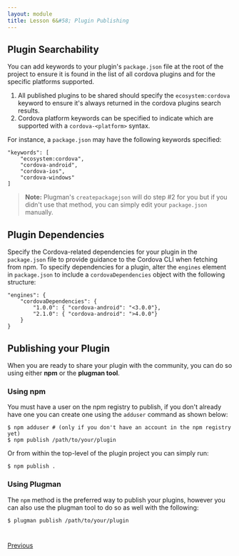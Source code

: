 ```yaml
---
layout: module
title: Lesson 6&#58; Plugin Publishing
---
```


<!--_approximate duration : 5 minutes_-->

## Plugin Searchability

You can add keywords to your plugin's `package.json` file at the root of the project to ensure it is found in the list of all cordova plugins and for the specific platforms supported. 

1. All published plugins to be shared should specify the `ecosystem:cordova` keyword to ensure it's always returned in the cordova plugins search results.
2. Cordova platform keywords can be specified to indicate which are supported with a `cordova-<platform>` syntax.

For instance, a `package.json` may have the following keywords specified:

    "keywords": [
        "ecosystem:cordova",
        "cordova-android",
        "cordova-ios",
        "cordova-windows"
    ]

> **Note:** Plugman's `createpackagejson` will do step #2 for you but if you didn't use that method, you can simply edit your `package.json` manually.

## Plugin Dependencies

Specify the Cordova-related dependencies for your plugin in the `package.json` file to provide guidance to the Cordova CLI when fetching from npm.
To specify dependencies for a plugin, alter the `engines` element in `package.json` to include a `cordovaDependencies` object with the following structure:

    "engines": {
        "cordovaDependencies": {
            "1.0.0": { "cordova-android": "<3.0.0"},
            "2.1.0": { "cordova-android": ">4.0.0"}
        }
    }

## Publishing your Plugin
When you are ready to share your plugin with the community, you can do so using either **npm** or the **plugman tool**. 

### Using npm
You must have a user on the npm registry to publish, if you don't already have one you can create one using the `adduser` command as shown below:

    $ npm adduser # (only if you don't have an account in the npm registry yet)
    $ npm publish /path/to/your/plugin

Or from within the top-level of the plugin project you can simply run:

    $ npm publish .

### Using Plugman
The `npm` method is the preferred way to publish your plugins, however you can also use the plugman tool to do so as well with the following:

    $ plugman publish /path/to/your/plugin


<div class="row" style="margin-top:40px;">
<div class="col-sm-12">
<a href="lesson5.html" class="btn btn-default"><i class="glyphicon glyphicon-chevron-left"></i> Previous</a>
<!--<a href="lesson7.html" class="btn btn-default pull-right">Next <i class="glyphicon
glyphicon-chevron-right"></i></a>-->
</div>
</div>
